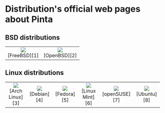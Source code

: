# Distribution's official web pages about Pinta

## BSD distributions
<table>
    <tr>
        <td align="center"><img src="Releases/Images/freebsd.png"><br>[FreeBSD][1]</td>
        <td align="center"><img src="Releases/Images/openbsd.png"><br>[OpenBSD][2]</td>        
    </tr>
</table>

## Linux distributions
<table>
    <tr>
        <td align="center"><img src="Releases/Images/archlinux.png"><br>[Arch Linux][3]</td>
        <td align="center"><img src="Releases/Images/debian.png"><br>[Debian][4]</td>        
        <td align="center"><img src="Releases/Images/fedora.png"><br>[Fedora][5]</td>                
        <td align="center"><img src="Releases/Images/linuxmint.png"><br>[Linux Mint][6]</td>        
        <td align="center"><img src="Releases/Images/opensuse.png"><br>[openSUSE][7]</td>
        <td align="center"><img src="Releases/Images/ubuntu.png"><br>[Ubuntu][8]</td>
    </tr>
</table>


[1]: http://www.freshports.org/graphics/pinta/
[2]: http://openports.se/graphics/pinta
[3]: https://www.archlinux.org/packages/community/any/pinta/
[4]: https://packages.debian.org/search?searchon=names&keywords=pinta
[5]: https://apps.fedoraproject.org/packages/pinta
[6]: http://community.linuxmint.com/software/view/pinta
[7]: https://software.opensuse.org/package/pinta
[8]: https://apps.ubuntu.com/cat/search/?q=pinta&op=

